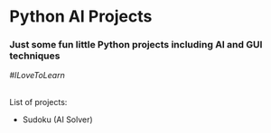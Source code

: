 <h1>Python AI Projects</h1>
<h3>Just some fun little Python projects including AI and GUI techniques</h3>
<i>#ILoveToLearn</i>
<br><br>
<p>List of projects:</p>
<ul>
  <li>Sudoku (AI Solver)</li>
</ul>
